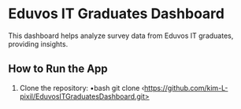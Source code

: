 # Eduvos IT Graduates Dashboard
This dashboard helps analyze survey data from Eduvos IT graduates, providing insights. 
## How to Run the App
1. Clone the repository:
•bash
git clone ‹https://github.com/kim-L-pixil/EduvosITGraduatesDashboard.git>
